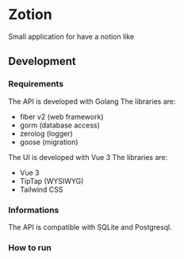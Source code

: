 # Zotion

Small application for have a notion like

## Development

### Requirements
The API is developed with Golang
The libraries are:
- fiber v2 (web framework)
- gorm (database access)
- zerolog (logger)
- goose (migration)

The UI is developed with Vue 3
The libraries are:
- Vue 3
- TipTap (WYSIWYG)
- Tailwind CSS

### Informations
The API is compatible with SQLite and Postgresql.

### How to run

